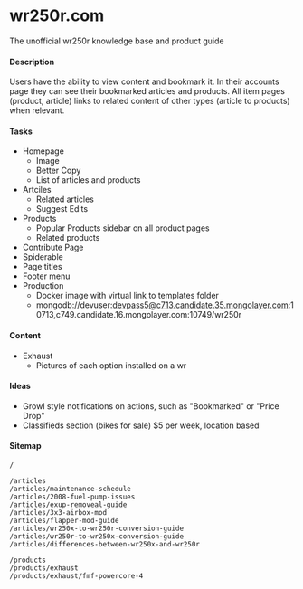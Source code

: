 wr250r.com
==========
The unofficial wr250r knowledge base and product guide


#### Description
Users have the ability to view content and bookmark it. In their accounts page they can see their bookmarked articles and products. All item pages (product, article) links to related content of other types (article to products) when relevant.

#### Tasks
* Homepage
	* Image
	* Better Copy
	* List of articles and products
* Artciles
	* Related articles
	* Suggest Edits
* Products
	* Popular Products sidebar on all product pages
	* Related products
* Contribute Page
* Spiderable
* Page titles
* Footer menu
* Production
	* Docker image with virtual link to templates folder
	* mongodb://devuser:devpass5@c713.candidate.35.mongolayer.com:10713,c749.candidate.16.mongolayer.com:10749/wr250r

#### Content
* Exhaust
	* Pictures of each option installed on a wr


#### Ideas
* Growl style notifications on actions, such as "Bookmarked" or "Price Drop"
* Classifieds section (bikes for sale) $5 per week, location based

#### Sitemap
```
/

/articles
/articles/maintenance-schedule
/articles/2008-fuel-pump-issues
/articles/exup-removeal-guide
/articles/3x3-airbox-mod
/articles/flapper-mod-guide
/articles/wr250x-to-wr250r-conversion-guide
/articles/wr250r-to-wr250x-conversion-guide
/articles/differences-between-wr250x-and-wr250r

/products
/products/exhaust
/products/exhaust/fmf-powercore-4

```

